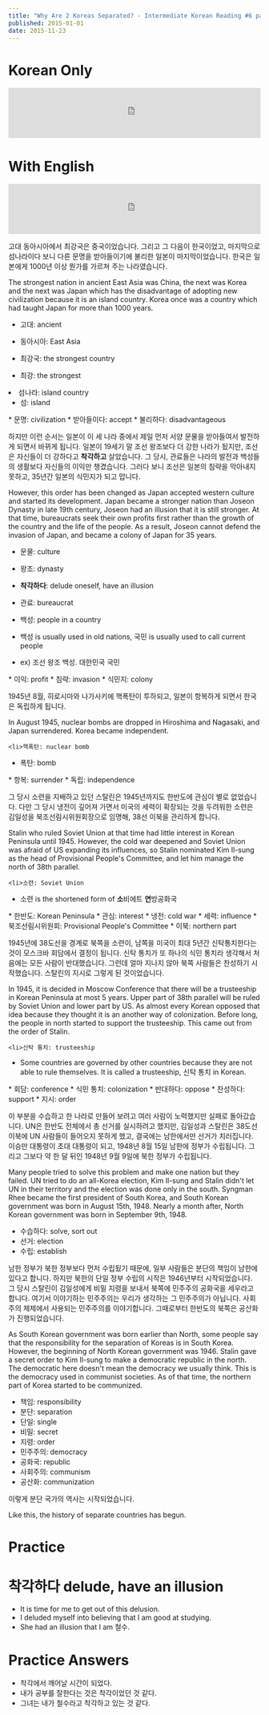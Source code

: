 ```yaml
---
title: "Why Are 2 Koreas Separated? - Intermediate Korean Reading #6 part 2"
published: 2015-01-01
date: 2015-11-23
---
```


#  Korean Only

<iframe id="audio_iframe" src="https://www.podbean.com/media/player/audio/postId/5432209?url=http%3A%2F%2Fwiseinit.podbean.com%2Fe%2Fwhy-are-2-koreas-separated-korean-only%2F&amp;skin=5&amp;postId=5432209&amp;download=0&amp;share=1&amp;fonts=Helvetica&amp;auto=0" width="100%" height="100" frameborder="0" scrolling="no" data-name="pb-iframe-player"></iframe>

#  With English

<iframe id="audio_iframe" src="https://www.podbean.com/media/player/audio/postId/5432210?url=http%3A%2F%2Fwiseinit.podbean.com%2Fe%2Fwhy-are-2-koreas-separated-intermediate-korean-reading-6-part-2%2F&amp;skin=5&amp;postId=5432210&amp;download=0&amp;share=1&amp;fonts=Helvetica&amp;auto=0" width="100%" height="100" frameborder="0" scrolling="no" data-name="pb-iframe-player"></iframe>

고대 동아시아에서 최강국은 중국이었습니다. 그리고 그 다음이 한국이었고, 마지막으로 섬나라이다 보니 다른 문명을 받아들이기에 불리한 일본이 마지막이었습니다. 한국은 일본에게 1000년 이상 뭔가를 가르쳐 주는 나라였습니다.

The strongest nation in ancient East Asia was China, the next was Korea and the next was Japan which has the disadvantage of adopting new civilization because it is an island country. Korea once was a country which had taught Japan for more than 1000 years.

* 고대: ancient
* 동아시아: East Asia
	<li>최강국: the strongest country

* 최강: the strongest

</li>
	<li>섬나라: island country

* 섬: island

</li>
* 문명: civilization
* 받아들이다: accept
* 불리하다: disadvantageous

하지만 이런 순서는 일본이 이 세 나라 중에서 제일 먼저 서양 문물을 받아들여서 발전하게 되면서 바뀌게 됩니다. 일본이 19세기 말 조선 왕조보다 더 강한 나라가 됬지만, 조선은 자신들이 더 강하다고 <span style="color: # ff0000;"><strong>착각하고</strong></span> 살았습니다. 그 당시, 관료들은 나라의 발전과 백성들의 생활보다 자신들의 이익만 챙겼습니다. 그러다 보니 조선은 일본의 침략을 막아내지 못하고, 35년간 일본의 식민지가 되고 맙니다.

However, this order has been changed as Japan accepted western culture and started its development. Japan became a stronger nation than Joseon Dynasty in late 19th century, Joseon had an illusion that it is still stronger. At that time, bureaucrats seek their own profits first rather than the growth of the country and the life of the people. As a result, Joseon cannot defend the invasion of Japan, and became a colony of Japan for 35 years.

* 문물: culture
* 왕조: dynasty
* <span style="color: # ff0000;"><strong>착각하다</strong></span>: delude oneself, have an illusion
* 관료: bureaucrat
	<li>백성: people in a country

* 백성 is usually used in old nations, 국민 is usually used to call current people
* ex) 조선 왕조 백성. 대한민국 국민

</li>
* 이익: profit
* 침략: invasion
* 식민지: colony

1945년 8월, 히로시마와 나가사키에 핵폭탄이 투하되고, 일본이 항복하게 되면서 한국은 독립하게 됩니다.

In August 1945, nuclear bombs are dropped in Hiroshima and Nagasaki, and Japan surrendered. Korea became independent.

	<li>핵폭탄: nuclear bomb

* 폭탄: bomb

</li>
* 항복: surrender
* 독립: independence

그 당시 소련을 지배하고 있던 스탈린은 1945년까지도 한반도에 관심이 별로 없었습니다. 다만 그 당시 냉전이 깊어져 가면서 미국의 세력이 확장되는 것을 두려워한 소련은 김일성을 북조선림시위원회장으로 임명해, 38선 이북을 관리하게 합니다.

Stalin who ruled Soviet Union at that time had little interest in Korean Peninsula until 1945. However, the cold war deepened and Soviet Union was afraid of US expanding its influences, so Stalin nominated Kim Il-sung as the head of Provisional People's Committee, and let him manage the north of 38th parallel.

	<li>소련: Soviet Union

* 소련 is the shortened form of <strong>소</strong>비에트 <strong>연</strong>방공화국

</li>
* 한반도: Korean Peninsula
* 관심: interest
* 냉전: cold war
* 세력: influence
* 북조선림시위원회: Provisional People's Committee
* 이북: northern part

1945년에 38도선을 경계로 북쪽을 소련이, 남쪽을 미국이 최대 5년간 신탁통치한다는 것이 모스크바 회담에서 결정이 됩니다. 신탁 통치가 또 하나의 식민 통치라 생각해서 처음에는 모든 사람이 반대했습니다. 그런데 얼마 지나지 않아 북쪽 사람들은 찬성하기 시작했습니다. 스탈린의 지시로 그렇게 된 것이었습니다.

In 1945, it is decided in Moscow Conference that there will be a trusteeship in Korean Peninsula at most 5 years. Upper part of 38th parallel will be ruled by Soviet Union and lower part by US. As almost every Korean opposed that idea because they thought it is an another way of colonization. Before long, the people in north started to support the trusteeship. This came out from the order of Stalin.

	<li>신탁 통치: trusteeship

* Some countries are governed by other countries because they are not able to rule themselves. It is called a trusteeship, 신탁 통치 in Korean.

</li>
* 회담: conference
* 식민 통치: colonization
* 반대하다: oppose
* 찬성하다: support
* 지시: order

이 부분을 수습하고 한 나라로 만들어 보려고 여러 사람이 노력했지만 실패로 돌아갔습니다. UN은 한반도 전체에서 총 선거를 실시하려고 했지만, 김일성과 스탈린은 38도선 이북에 UN 사람들이 들어오지 못하게 했고, 결국에는 남한에서만 선거가 치러집니다. 이승만 대통령이 초대 대통령이 되고, 1948년 8월 15일 남한에 정부가 수립됩니다. 그리고 그보다 약 한 달 뒤인 1948년 9월 9일에 북한 정부가 수립됩니다.

Many people tried to solve this problem and make one nation but they failed. UN tried to do an all-Korea election, Kim Il-sung and Stalin didn't let UN in their territory and the election was done only in the south. Syngman Rhee became the first president of South Korea, and South Korean government was born in August 15th, 1948. Nearly a month after, North Korean government was born in September 9th, 1948.

* 수습하다: solve, sort out
* 선거: election
* 수립: establish

남한 정부가 북한 정부보다 먼저 수립됬기 때문에, 일부 사람들은 분단의 책임이 남한에 있다고 합니다. 하지만 북한의 단일 정부 수립의 시작은 1946년부터 시작되었습니다. 그 당시 스탈린이 김일성에게 비밀 지령을 보내서 북쪽에 민주주의 공화국을 세우라고 합니다. 여기서 이야기하는 민주주의는 우리가 생각하는 그 민주주의가 아닙니다. 사회주의 체제에서 사용되는 민주주의를 이야기합니다. 그때로부터 한반도의 북쪽은 공산화가 진행되었습니다.

As South Korean government was born earlier than North, some people say that the responsibility for the separation of Koreas is in South Korea. However, the beginning of North Korean government was 1946. Stalin gave a secret order to Kim Il-sung to make a democratic republic in the north. The democratic here doesn't mean the democracy we usually think. This is the democracy used in communist societies. As of that time, the northern part of Korea started to be communized.

* 책임: responsibility
* 분단: separation
* 단일: single
* 비밀: secret
* 지령: order
* 민주주의: democracy
* 공화국: republic
* 사회주의: communism
* 공산화: communization

이렇게 분단 국가의 역사는 시작되었습니다.

Like this, the history of separate countries has begun.

#  Practice


#  착각하다 delude, have an illusion


* It is time for me to get out of this delusion.
* I deluded myself into believing that I am good at studying.
* She had an illusion that I am 철수.


#  Practice Answers


* 착각에서 깨어날 시간이 되었다.
* 내가 공부를 잘한다는 것은 착각이었던 것 같다.
* 그녀는 내가 철수라고 착각하고 있는 것 같다.

